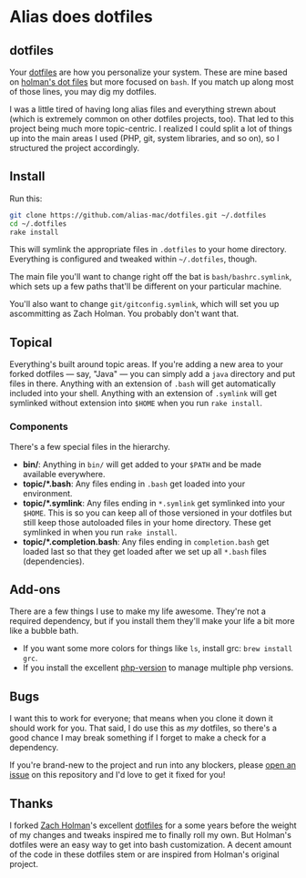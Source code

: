 
# Alias does dotfiles

## dotfiles

Your [dotfiles](http://dotfiles.github.com) are how you personalize your system. These are mine based on [holman's dot files](https://github.com/holman/dotfiles) but more focused on `bash`. If you match up along most of those lines, you may dig my dotfiles.

I was a little tired of having long alias files and everything strewn about (which is extremely common on other dotfiles projects, too). That led to this project being much more topic-centric. I realized I could split a lot of things up into the main areas I used (PHP, git, system libraries, and so on), so I structured the project accordingly.

## Install

Run this:

```sh
git clone https://github.com/alias-mac/dotfiles.git ~/.dotfiles
cd ~/.dotfiles
rake install
```

This will symlink the appropriate files in `.dotfiles` to your home directory. Everything is configured and tweaked within `~/.dotfiles`, though.

The main file you'll want to change right off the bat is `bash/bashrc.symlink`, which sets up a few paths that'll be different on your particular machine.

You'll also want to change `git/gitconfig.symlink`, which will set you up ascommitting as Zach Holman. You probably don't want that.

## Topical

Everything's built around topic areas. If you're adding a new area to your forked dotfiles — say, "Java" — you can simply add a `java` directory and put files in there. Anything with an extension of `.bash` will get automatically included into your shell. Anything with an extension of `.symlink` will get symlinked without extension into `$HOME` when you run `rake install`.

### Components

There's a few special files in the hierarchy.

- **bin/**: Anything in `bin/` will get added to your `$PATH` and be made available everywhere.
- **topic/\*.bash**: Any files ending in `.bash` get loaded into your environment.
- **topic/\*.symlink**: Any files ending in `*.symlink` get symlinked into your `$HOME`. This is so you can keep all of those versioned in your dotfiles but still keep those autoloaded files in your home directory. These get symlinked in when you run `rake install`.
- **topic/\*.completion.bash**: Any files ending in `completion.bash` get loaded last so that they get loaded after we set up all `*.bash` files (dependencies).

## Add-ons

There are a few things I use to make my life awesome. They're not a required dependency, but if you install them they'll make your life a bit more like a bubble bath.

- If you want some more colors for things like `ls`, install grc: `brew install grc`.
- If you install the excellent [php-version](https://github.com/wilmoore/php-version) to manage multiple php versions.

## Bugs

I want this to work for everyone; that means when you clone it down it should work for you. That said, I do use this as *my* dotfiles, so there's a good chance I may break something if I forget to make a check for a dependency.

If you're brand-new to the project and run into any blockers, please
[open an issue](https://github.com/alias-mac/dotfiles/issues) on this repository and I'd love to get it fixed for you!

## Thanks

I forked [Zach Holman](http://github.com/holman)'s excellent
[dotfiles](http://github.com/holman/dotfiles) for a some years before the weight of my changes and tweaks inspired me to finally roll my own. But Holman's dotfiles were an easy way to get into bash customization. A decent amount of the code in these dotfiles stem or are inspired from Holman's original project.
